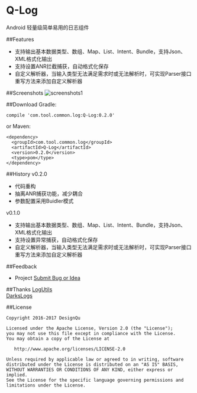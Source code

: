 # Q-Log
Android 轻量级简单易用的日志组件

##Features  
* 支持输出基本数据类型、数组、Map、List、Intent、Bundle，支持Json、XML格式化输出  
* 支持设置ANR拦截捕获，自动格式化保存  
* 自定义解析器，当输入类型无法满足需求时或无法解析时，可实现Parser接口重写方法来添加自定义解析器  

##Screenshots
![screenshots1](https://github.com/DesignQu/Tool-Log/blob/master/ImageFolder/screenshots1.png "screenshots1")

##Download
Gradle:
```
compile 'com.tool.common.log:Q-Log:0.2.0'
```
or Maven:
```
<dependency>
  <groupId>com.tool.common.log</groupId>
  <artifactId>Q-Log</artifactId>
  <version>0.2.0</version>
  <type>pom</type>
</dependency>
```

##History
v0.2.0  
* 代码重构  
* 抽离ANR捕获功能，减少耦合  
* 参数配置采用Buidler模式  

v0.1.0  
* 支持输出基本数据类型、数组、Map、List、Intent、Bundle，支持Json、XML格式化输出  
* 支持设置异常捕获，自动格式化保存  
* 自定义解析器，当输入类型无法满足需求时或无法解析时，可实现Parser接口重写方法来添加自定义解析器

##Feedback
* Project  [Submit Bug or Idea](https://github.com/DesignQu/Tool-Log/issues)   

##Thanks
[LogUtils](https://github.com/pengwei1024/LogUtils)  
[DarksLogs](https://github.com/liulhdarks/darks-logs)

##License
```
Copyright 2016-2017 DesignQu

Licensed under the Apache License, Version 2.0 (the "License");
you may not use this file except in compliance with the License.
You may obtain a copy of the License at

   http://www.apache.org/licenses/LICENSE-2.0

Unless required by applicable law or agreed to in writing, software
distributed under the License is distributed on an "AS IS" BASIS,
WITHOUT WARRANTIES OR CONDITIONS OF ANY KIND, either express or implied.
See the License for the specific language governing permissions and
limitations under the License.
```
